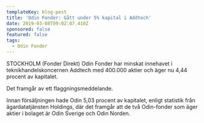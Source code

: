 ```yaml
---
templateKey: blog-post
title: 'Odin Fonder: Gått under 5% kapital i Addtech'
date: 2019-03-08T09:02:07.410Z
sponsored: false
featured: false
tags:
  - Odin Fonder
---
```

STOCKHOLM (Fonder Direkt) Odin Fonder har minskat innehavet i teknikhandelskoncernen Addtech med 400.000 aktier och äger nu 4,44 procent av kapitalet.



Det framgår av ett flaggningsmeddelande.



Innan försäljningen hade Odin 5,03 procent av kapitalet, enligt statistik från ägardatatjänsten Holdings, där det framgår att de två Odin-fonder som äger aktier i bolaget är Odin Sverige och Odin Norden.
